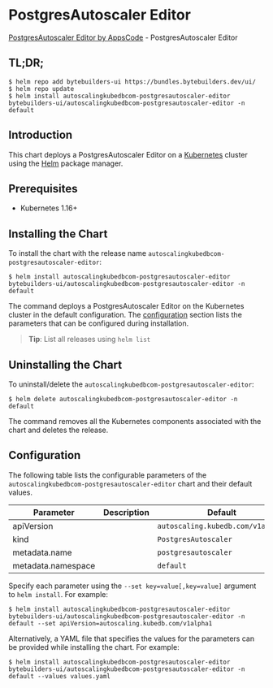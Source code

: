 # PostgresAutoscaler Editor

[PostgresAutoscaler Editor by AppsCode](https://byte.builders) - PostgresAutoscaler Editor

## TL;DR;

```console
$ helm repo add bytebuilders-ui https://bundles.bytebuilders.dev/ui/
$ helm repo update
$ helm install autoscalingkubedbcom-postgresautoscaler-editor bytebuilders-ui/autoscalingkubedbcom-postgresautoscaler-editor -n default
```

## Introduction

This chart deploys a PostgresAutoscaler Editor on a [Kubernetes](http://kubernetes.io) cluster using the [Helm](https://helm.sh) package manager.

## Prerequisites

- Kubernetes 1.16+

## Installing the Chart

To install the chart with the release name `autoscalingkubedbcom-postgresautoscaler-editor`:

```console
$ helm install autoscalingkubedbcom-postgresautoscaler-editor bytebuilders-ui/autoscalingkubedbcom-postgresautoscaler-editor -n default
```

The command deploys a PostgresAutoscaler Editor on the Kubernetes cluster in the default configuration. The [configuration](#configuration) section lists the parameters that can be configured during installation.

> **Tip**: List all releases using `helm list`

## Uninstalling the Chart

To uninstall/delete the `autoscalingkubedbcom-postgresautoscaler-editor`:

```console
$ helm delete autoscalingkubedbcom-postgresautoscaler-editor -n default
```

The command removes all the Kubernetes components associated with the chart and deletes the release.

## Configuration

The following table lists the configurable parameters of the `autoscalingkubedbcom-postgresautoscaler-editor` chart and their default values.

|     Parameter      | Description |              Default              |
|--------------------|-------------|-----------------------------------|
| apiVersion         |             | `autoscaling.kubedb.com/v1alpha1` |
| kind               |             | `PostgresAutoscaler`              |
| metadata.name      |             | `postgresautoscaler`              |
| metadata.namespace |             | `default`                         |


Specify each parameter using the `--set key=value[,key=value]` argument to `helm install`. For example:

```console
$ helm install autoscalingkubedbcom-postgresautoscaler-editor bytebuilders-ui/autoscalingkubedbcom-postgresautoscaler-editor -n default --set apiVersion=autoscaling.kubedb.com/v1alpha1
```

Alternatively, a YAML file that specifies the values for the parameters can be provided while
installing the chart. For example:

```console
$ helm install autoscalingkubedbcom-postgresautoscaler-editor bytebuilders-ui/autoscalingkubedbcom-postgresautoscaler-editor -n default --values values.yaml
```

